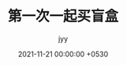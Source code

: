 ---
layout: post
title:  "第一次一起买盲盒"
description: 竟然抽到了同一只小可爱，离谱
date:   2021-11-21 00:00:00 +0530
categories: 第一次
img: 1st-time-blind-box.jpg
categories: [one, two]
color: 00897B
author: jyy
---